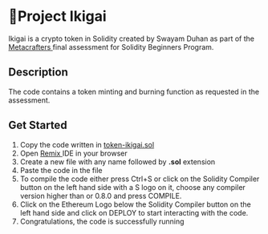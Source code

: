 <h1> 💫Project Ikigai </h1>
<p>Ikigai is a crypto token in Solidity created by Swayam Duhan as part of the 
  <a href = "https://www.metacrafters.io/"> Metacrafters </a> final assessment for Solidity Beginners Program.</p>

<h2> Description </h2>
The code contains a token minting and burning function as requested in the assessment.

<h2> Get Started </h2>
<ol> 
  <li> Copy the code written in <a href = "token-ikigai.sol"> token-ikigai.sol </a></li>
  <li> Open <a href = "https://remix.ethereum.org/"> Remix </a> IDE in your browser </li>
  <li> Create a new file with any name followed by <strong>.sol</strong> extension </li>
  <li> Paste the code in the file </li>
  <li> To compile the code either press Ctrl+S or click on the Solidity Compiler button on the left hand side with a S logo on it, choose any compiler version higher than or 0.8.0 and press COMPILE. </li>
  <li> Click on the Ethereum Logo below the Solidity Compiler button on the left hand side and click on DEPLOY to start interacting with the code. </li>
  <li> Congratulations, the code is successfully running </li>
</ol>

